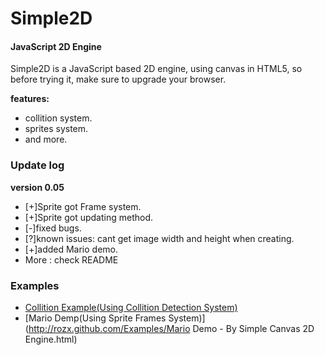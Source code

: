 Simple2D
========

#### JavaScript 2D Engine ####

Simple2D is a JavaScript based 2D engine, using canvas in HTML5, so before trying it, make sure to upgrade your browser.

**features:**

* collition system.
* sprites system.
* and more.


### Update log ###

**version 0.05**

* [+]Sprite got Frame system.
* [+]Sprite got updating method.
* [-]fixed bugs.
* [?]known issues: cant get image width and height when creating.
* [+]added Mario demo.
* More : check README 

### Examples ###

* [Collition Example(Using Collition Detection System)](http://rozx.github.com/Examples/Collition%20Demo.html)
* [Mario Demp(Using Sprite Frames System)](http://rozx.github.com/Examples/Mario Demo - By Simple Canvas 2D Engine.html)